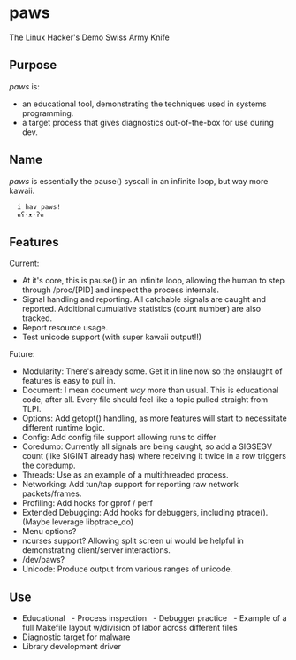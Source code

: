 # paws
The Linux Hacker's Demo Swiss Army Knife

## Purpose
_paws_ is:
- an educational tool, demonstrating the techniques used in systems programming.
- a target process that gives diagnostics out-of-the-box for use during dev.

## Name
_paws_ is essentially the pause() syscall in an infinite loop, but way more kawaii.

```
  i hav paws!
  ฅʕ·ᴥ·ʔฅ
```

## Features
Current:
- At it's core, this is pause() in an infinite loop, allowing the human to step through /proc/\[PID\] and inspect the process internals.
- Signal handling and reporting. All catchable signals are caught and reported. Additional cumulative statistics (count number) are also tracked.
- Report resource usage.
- Test unicode support (with super kawaii output!!)

Future:
- Modularity: There's already some. Get it in line now so the onslaught of features is easy to pull in.
- Document: I mean document _way_ more than usual. This is educational code, after all. Every file should feel like a topic pulled straight from TLPI.
- Options: Add getopt() handling, as more features will start to necessitate different runtime logic.
- Config: Add config file support allowing runs to differ
- Coredump: Currently all signals are being caught, so add a SIGSEGV count (like SIGINT already has) where receiving it twice in a row triggers the coredump.
- Threads: Use as an example of a multithreaded process.
- Networking: Add tun/tap support for reporting raw network packets/frames.
- Profiling: Add hooks for gprof / perf
- Extended Debugging: Add hooks for debuggers, including ptrace(). (Maybe leverage libptrace_do)
- Menu options?
- ncurses support? Allowing split screen ui would be helpful in demonstrating client/server interactions.
- /dev/paws?
- Unicode: Produce output from various ranges of unicode.

## Use
- Educational
  - Process inspection
  - Debugger practice
  - Example of a full Makefile layout w/division of labor across different files
- Diagnostic target for malware
- Library development driver
